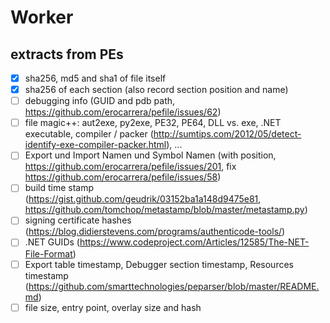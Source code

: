 # Worker

## extracts from PEs
* [x] sha256, md5 and sha1 of file itself
* [x] sha256 of each section (also record section position and name)
* [ ] debugging info (GUID and pdb path, https://github.com/erocarrera/pefile/issues/62)
* [ ] file magic++: aut2exe, py2exe, PE32, PE64, DLL vs. exe, .NET executable, compiler / packer (http://sumtips.com/2012/05/detect-identify-exe-compiler-packer.html), ...
* [ ] Export und Import Namen und Symbol Namen (with position, https://github.com/erocarrera/pefile/issues/201, fix https://github.com/erocarrera/pefile/issues/58)
* [ ] build time stamp (https://gist.github.com/geudrik/03152ba1a148d9475e81, https://github.com/tomchop/metastamp/blob/master/metastamp.py)
* [ ] signing certificate hashes (https://blog.didierstevens.com/programs/authenticode-tools/)
* [ ] .NET GUIDs (https://www.codeproject.com/Articles/12585/The-NET-File-Format)
* [ ] Export table timestamp, Debugger section timestamp, Resources timestamp (https://github.com/smarttechnologies/peparser/blob/master/README.md)
* [ ] file size, entry point, overlay size and hash
